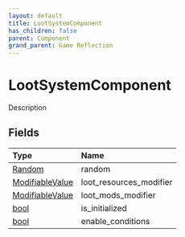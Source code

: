 ```yaml
---
layout: default
title: LootSystemComponent
has_children: false
parent: Component
grand_parent: Game Reflection
---
```

# LootSystemComponent
Description 

## Fields
| Type | Name |
|:-------------|:--------------|
| [Random](/game-reflection/components/random.md) | random |
| [ModifiableValue](/game-reflection/classes/modifiable_value.md) | loot_resources_modifier |
| [ModifiableValue](/game-reflection/classes/modifiable_value.md) | loot_mods_modifier |
| [bool](/game-reflection/components/bool.md) | is_initialized |
| [bool](/game-reflection/components/bool.md) | enable_conditions |
